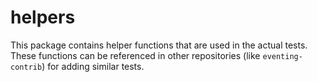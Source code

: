 # helpers

This package contains helper functions that are used in the actual tests. These
functions can be referenced in other repositories (like `eventing-contrib`) for
adding similar tests.
